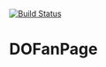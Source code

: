 [![Build Status](https://dev.azure.com/areeyasaiccastro/D.O.%20-%20Fan%20Page%20-%202023/_apis/build/status%2FD.O.%20-%20Fan%20Page%20-%202023-ASP.NET%20Core-CI?branchName=master)](https://dev.azure.com/areeyasaiccastro/D.O.%20-%20Fan%20Page%20-%202023/_build/latest?definitionId=15&branchName=master)
# DOFanPage
